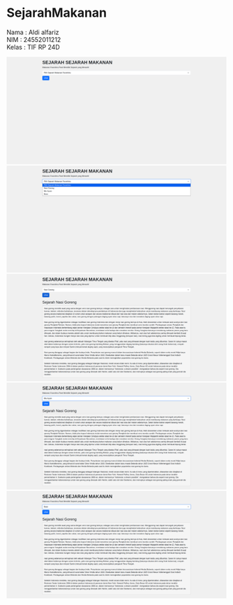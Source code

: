 # SejarahMakanan

Nama : Aldi alfariz <br>
NIM : 24552011212 <br>
Kelas : TIF RP 24D <br>

<img src="screenshot/Screenshot from 2025-10-25 09-20-05.png">
<img src="screenshot/Screenshot from 2025-10-25 09-20-15.png">
<img src="screenshot/Screenshot from 2025-10-25 09-20-27.png">
<img src="screenshot/Screenshot from 2025-10-25 09-20-33.png">
<img src="screenshot/Screenshot from 2025-10-25 09-20-37.png">
